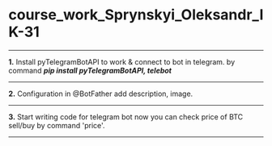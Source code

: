 # course_work_Sprynskyi_Oleksandr_IK-31
***
**1.** Install pyTelegramBotAPI to work & connect to bot in telegram. by command *__pip install pyTelegramBotAPI, telebot__*
***
**2.** Configuration in @BotFather add description, image.
***
**3.** Start writing code for telegram bot now you can check price of BTC sell/buy by command 'price'.
***
